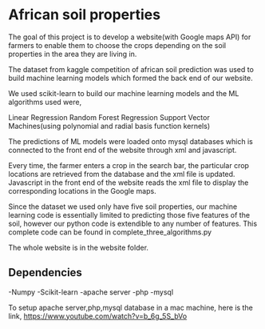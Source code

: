 # African soil properties

The goal of this project is to develop a website(with Google maps API) for farmers to enable them to choose the crops depending on the soil properties in the area they are living in. 

The dataset from kaggle competition of african soil prediction was used to build machine learning models which formed the back end of our website.

We used scikit-learn to build our machine learning models and the ML algorithms used were,

Linear Regression
Random Forest Regression
Support Vector Machines(using polynomial and radial basis function kernels)

The predictions of ML models were loaded onto mysql databases which is connected to the front end of the website through xml and javascript.

Every time, the farmer enters a crop in the search bar, the particular crop locations are retrieved from the database and the xml file is updated. Javascript in the front end of the website reads the xml file to display the corresponding locations in the Google maps.

Since the dataset we used only have five soil properties, our machine learning code is essentially limited to predicting those five features of the soil, however our python code is extendible to any number of features. This complete code can be found in complete_three_algorithms.py

The whole website is in the website folder.

##  Dependencies

-Numpy
-Scikit-learn
-apache server
-php
-mysql

To setup apache server,php,mysql database in a mac machine, here is the link,
https://www.youtube.com/watch?v=b_6g_5S_bVo


